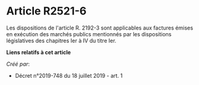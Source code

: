 # Article R2521-6

Les dispositions de l'article R. 2192-3 sont applicables aux factures émises en exécution des marchés publics mentionnés par
les dispositions législatives des chapitres Ier à IV du titre Ier.

**Liens relatifs à cet article**

_Créé par_:

  - Décret n°2019-748 du 18 juillet 2019 - art. 1
